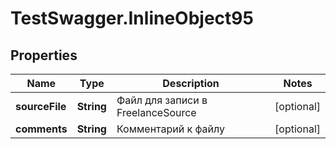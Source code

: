# TestSwagger.InlineObject95

## Properties

Name | Type | Description | Notes
------------ | ------------- | ------------- | -------------
**sourceFile** | **String** | Файл для записи в FreelanceSource | [optional] 
**comments** | **String** | Комментарий к файлу | [optional] 


